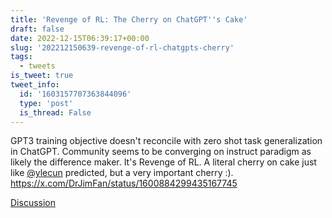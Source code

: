 ```yaml
---
title: 'Revenge of RL: The Cherry on ChatGPT''s Cake'
draft: false
date: 2022-12-15T06:39:17+00:00
slug: '202212150639-revenge-of-rl-chatgpts-cherry'
tags:
  - tweets
is_tweet: true
tweet_info:
  id: '1603157707363844096'
  type: 'post'
  is_thread: False
---
```




GPT3 training objective doesn't reconcile with zero shot task generalization in ChatGPT. Community seems to be converging on instruct paradigm as likely the difference maker. It's Revenge of RL. A literal cherry on cake just like [@ylecun](https://x.com/ylecun) predicted, but a very important cherry :). <https://x.com/DrJimFan/status/1600884299435167745>

[Discussion](https://x.com/sytelus/status/1603157707363844096)
